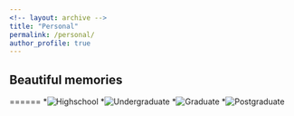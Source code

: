 ```yaml
---
<!-- layout: archive -->
title: "Personal"
permalink: /personal/
author_profile: true
---
```

 
## Beautiful memories
======
*![Highschool](https://wangjw6.github.io/images/hs.png)
*![Undergraduate]("https://wangjw6.github.io/images/undergraduate.png)
*![Graduate](https://wangjw6.github.io/images/graduate.png)
*![Postgraduate](https://wangjw6.github.io/images/pg.png)



